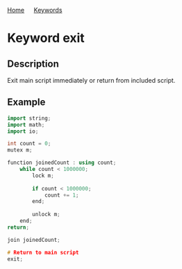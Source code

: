 [Home](https://puckowski.github.io/concert/) <span>&emsp;</span> [Keywords](https://puckowski.github.io/concert/keywords.html)

# Keyword exit

## Description

Exit main script immediately or return from included script.

## Example

```cpp
import string;
import math;
import io;

int count = 0;
mutex m;

function joinedCount : using count;
	while count < 1000000;
		lock m;
		
		if count < 1000000;
			count += 1;
		end;
		
		unlock m;
	end;
return;

join joinedCount;

# Return to main script
exit; 
```
